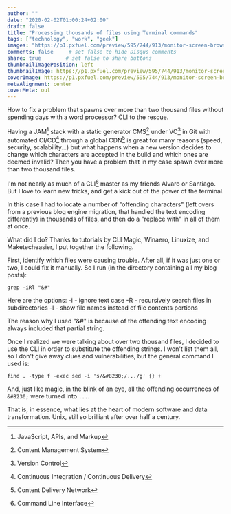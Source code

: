 ```yaml
---
author: ""
date: "2020-02-02T01:00:24+02:00"
draft: false
title: "Processing thousands of files using Terminal commands"
tags: ["technology", "work", "geek"]
images: "https://p1.pxfuel.com/preview/595/744/913/monitor-screen-browser-computer.jpg"
comments: false     # set false to hide Disqus comments
share: true        # set false to share buttons
thumbnailImagePosition: left
thumbnailImage: https://p1.pxfuel.com/preview/595/744/913/monitor-screen-browser-computer.jpg
coverImage: https://p1.pxfuel.com/preview/595/744/913/monitor-screen-browser-computer.jpg
metaAlignment: center
coverMeta: out
---
```


How to fix a problem that spawns over more than two thousand files without spending days with a word processor? CLI to the rescue.

<!--more-->

Having a JAM[^jam] stack with a static generator CMS[^cms]  under VC[^vc] in Git with automated CI/CD[^cid] through a global CDN[^cdn] is great for many reasons (speed, security, scalability...) but what happens when a new version decides to change which characters are accepted in the build and which ones are deemed invalid? Then you have a problem that in my case spawn over more than two thousand files.

I'm not nearly as much of a CLI[^cli] master as my friends Alvaro or Santiago. But I love to learn new tricks, and get a kick out of the power of the terminal.

In this case I had to locate a number of "offending characters" (left overs from a previous blog engine migration, that handled the text encoding differently) in thousands of files, and then do a "replace with" in all of them at once.

What did I do? Thanks to tutorials by CLI Magic, Winaero, Linuxize, and Maketecheasier, I put together the following.

First, identify which files were causing trouble. After all, if it was just one or two, I could fix it manually. So I run (in the directory containing all my blog posts):

```
grep -iRl "&#"
```

Here are the options:
-i - ignore text case
-R - recursively search files in subdirectories
-l - show file names instead of file contents portions

The reason why I used "&#" is because of the offending text encoding always included that partial string.

Once I realized we were talking about over two thousand files, I decided to use the CLI in order to substitute the offending strings. I won't list them all, so I don't give away clues and vulnerabilities, but the general command I used is:

```
find . -type f -exec sed -i 's/&#8230;/.../g' {} +
```

And, just like magic, in the blink of an eye, all the offending occurrences of `&#8230;` were turned into `...`.

That is, in essence, what lies at the heart of modern software and data transformation. Unix, still so brilliant after over half a century.

[^jam]: JavaScript, APIs, and Markup
[^cms]: Content Management System
[^vc]: Version Control
[^cid]: Continuous Integration / Continuous Delivery
[^cdn]: Content Delivery Network
[^cli]: Command Line Interface
